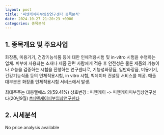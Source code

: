 ```yaml
---
layout: post
title: '피엔케이피부임상연구센타 종목분석'
date: 2024-10-27 21:20:23 +0900
categories: 종목분석
---
```


## 1. 종목개요 및 주요사업

화장품, 미용기기, 건강기능식품 등에 대한 인체적용시험 및 in-vitro 시험을 수행하는 업체. 피부에 사용되는 소재나 제품 관련 사람에게 적용 후 안전성은 물론 제품의 기능이나 효능을 검증하는 시험을 진행하는 연구센터로, 기능성화장품, 일반화장품, 미용기기, 건강기능식품 등의 인체적용시험, in vitro 시험, 빅데이터 컨설팅 서비스를 제공. 매출 대부분은 화장품 인체적용시험 서비스에서 발생. 

최대주주는 대봉엘에스 외(59.41%) 상호변경 : 피엔케이 -> 피엔케이피부임상연구센타(20년9월)
[#피엔케이피부임상연구센타](#)

## 2. 시세분석

No price analysis available
